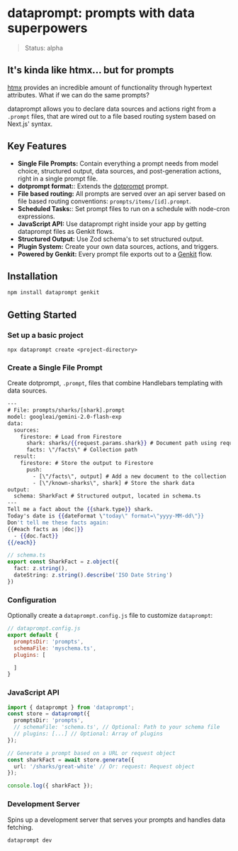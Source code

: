 # dataprompt: prompts with data superpowers
> Status: alpha

## It's kinda like htmx... but for prompts

[htmx](https://github.com/bigskysoftware/htmx) provides an incredible amount of functionality through hypertext attributes. What if we can do the same prompts?

dataprompt allows you to declare data sources and actions right from a `.prompt` files, that are wired out to a file based routing system based on Next.js' syntax.

## Key Features
*  **Single File Prompts:** Contain everything a prompt needs from model choice, structured output, data sources, and post-generation actions, right in a single prompt file.
*   **dotprompt format:**: Extends the [dotprompt](https://github.com/google/dotprompt/) prompt.
*   **File based routing:** All prompts are served over an api server based on file based routing conventions: `prompts/items/[id].prompt`.
*   **Scheduled Tasks:**: Set prompt files to run on a schedule with node-cron expressions.
*   **JavaScript API:** Use dataprompt right inside your app by getting dataprompt files as Genkit flows.
*   **Structured Output:** Use Zod schema's to set structured output.
*   **Plugin System:** Create your own data sources, actions, and triggers.
*   **Powered by Genkit:** Every prompt file exports out to a [Genkit](https://firebase.google.com/docs/genkit) flow.

## Installation

```bash
npm install dataprompt genkit
```

## Getting Started

### Set up a basic project
```
npx dataprompt create <project-directory>
```

### Create a Single File Prompt
Create dotprompt, `.prompt`, files that combine Handlebars templating with data sources.

```hbs
---
# File: prompts/sharks/[shark].prompt
model: googleai/gemini-2.0-flash-exp
data:
  sources:
    firestore: # Load from Firestore
      shark: sharks/{{request.params.shark}} # Document path using request params
      facts: \"/facts\" # Collection path
  result:
    firestore: # Store the output to Firestore
      push:
        - [\"/facts\", output] # Add a new document to the collection
        - [\"/known-sharks\", shark] # Store the shark data
output:
  schema: SharkFact # Structured output, located in schema.ts
---
Tell me a fact about the {{shark.type}} shark.
Today's date is {{dateFormat \"today\" format=\"yyyy-MM-dd\"}}
Don't tell me these facts again:
{{#each facts as |doc|}}
  - {{doc.fact}}
{{/each}}
```

```ts
// schema.ts
export const SharkFact = z.object({
  fact: z.string(),
  dateString: z.string().describe('ISO Date String')
})
```

### Configuration
Optionally create a `dataprompt.config.js` file to customize `dataprompt`:
```javascript
// dataprompt.config.js
export default {
  promptsDir: 'prompts',
  schemaFile: 'myschema.ts',
  plugins: [

  ]
}

```
### JavaScript API
```typescript
import { dataprompt } from 'dataprompt';
const store = dataprompt({
  promptsDir: 'prompts',
  // schemaFile: 'schema.ts', // Optional: Path to your schema file
  // plugins: [...] // Optional: Array of plugins
});

// Generate a prompt based on a URL or request object
const sharkFact = await store.generate({
  url: '/sharks/great-white' // Or: request: Request object
});

console.log({ sharkFact });
```

### Development Server
Spins up a development server that serves your prompts and handles data fetching.

```bash
dataprompt dev
```


